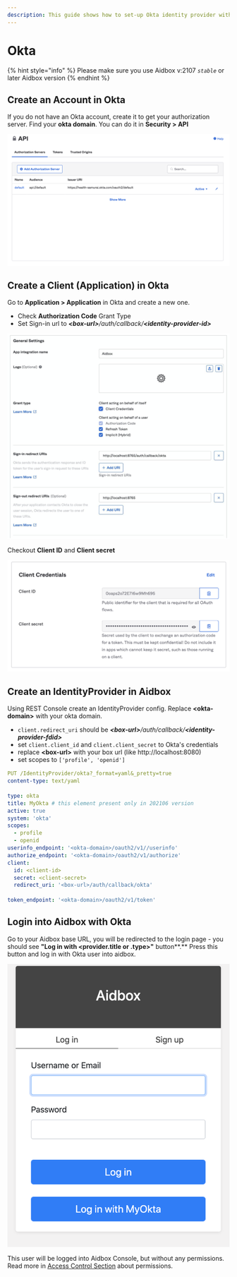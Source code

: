 ```yaml
---
description: This guide shows how to set-up Okta identity provider with Aidbox
---
```


# Okta

{% hint style="info" %}
Please make sure you use Aidbox v:2107 _`stable`_ or later Aidbox version
{% endhint %}

## Create an Account in Okta

If you do not have an Okta account, create it to get your authorization server. Find your **okta domain**. You can do it in **Security > API**

![](<../../../../.gitbook/assets/image (40) (1).png>)

## Create a Client (Application) in Okta

Go to **Application > Application** in Okta and create a new one.

* Check **Authorization Code** Grant Type
* Set Sign-in url to _**\<box-url>**/auth/callback/**\<identity-provider-id>**_

![](<../../../../.gitbook/assets/image (41).png>)

Checkout **Client ID** and **Client secret**

![](<../../../../.gitbook/assets/image (43).png>)

## Create an IdentityProvider in Aidbox

Using REST Console create an IdentityProvider config. Replace **\<okta-domain>** with your okta domain.

* `client.redirect_uri` should be _**\<box-url>**/auth/callback/**\<identity-provider-fdid>**_
* set `client.client_id` and `client.client_secret` to Okta's credentials
* replace **\<box-url>** with your box url (like http://localhost:8080)
* set scopes to `['profile', 'openid']`

```yaml
PUT /IdentityProvider/okta?_format=yaml&_pretty=true
content-type: text/yaml

type: okta
title: MyOkta # this element present only in 202106 version
active: true
system: 'okta'
scopes:
  - profile
  - openid
userinfo_endpoint: '<okta-domain>/oauth2/v1//userinfo'
authorize_endpoint: '<okta-domain>/oauth2/v1/authorize'
client:
  id: <client-id>
  secret: <client-secret>
  redirect_uri: '<box-url>/auth/callback/okta'

token_endpoint: '<okta-domain>/oauth2/v1/token'
```

## Login into Aidbox with Okta

Go to your Aidbox base URL, you will be redirected to the login page - you should see **"Log in with \<provider.title or .type>"** button**.** Press this button and log in with Okta user into aidbox.

![](<../../../../.gitbook/assets/image (44).png>)

This user will be logged into Aidbox Console, but without any permissions. Read more in [Access Control Section](../../security/) about permissions.
